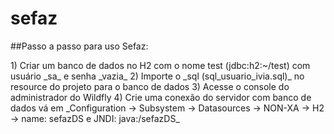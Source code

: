 # sefaz

##Passo a passo para uso Sefaz:
<p>
	1) Criar um banco de dados no H2 com o nome test (jdbc:h2:~/test) com usuário _sa_ e senha _vazia_
	2) Importe o _sql (sql_usuario_ivia.sql)_ no resource do projeto para o banco de dados
	3) Acesse o console do administrador do Wildfly
	4) Crie uma conexão do servidor com banco de dados vá em _Configuration -> Subsystem -> Datasources -> NON-XA -> H2 -> name: sefazDS e JNDI: java:/sefazDS_
	
</p>
